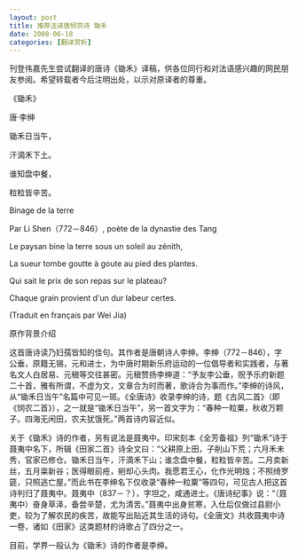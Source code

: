 ```yaml
---
layout: post
title: 推荐法译唐悯农诗 锄禾
date: 2008-06-18
categories: [翻译赏析]  
---
```


刊登伟嘉先生尝试翻译的唐诗《锄禾》译稿，供各位同行和对法语感兴趣的网民朋友参阅。希望转载者今后注明出处，以示对原译者的尊重。



《锄禾》

唐·李绅

锄禾日当午，

汗滴禾下土。

谁知盘中餐，

粒粒皆辛苦。

Binage de la terre

Par Li Shen（772－846）, poète de la dynastie des Tang



Le paysan bine la terre sous un soleil au zénith,

La sueur tombe goutte à goute au pied des plantes.

Qui sait le prix de son repas sur le plateau?

Chaque grain provient d'un dur labeur certes.



(Traduit en français par Wei Jia)

原作背景介绍

这首唐诗读乃妇孺皆知的佳句。其作者是唐朝诗人李绅。李绅（772－846），字公垂，原籍无锡，元和进士，为中唐时期新乐府运动的一位倡导者和实践者，与著名文人白居易、元稹等交往甚密。元稹赞扬李绅道：“予友李公垂，贶予乐府新题二十首，雅有所谓，不虚为文，文章合为时而著，歌诗合为事而作。”李绅的诗风，从“锄禾日当午”名篇中可见一斑。《全唐诗》收录李绅的诗，题《古风二首》（即《悯农二首》），之一就是“锄禾日当午”，另一首文字为：“春种一粒粟，秋收万颗子。四海无闲田，农夫犹饿死。”两首诗内容近似。

关于《锄禾》诗的作者，另有说法是聂夷中。印宋刻本《全芳备祖》列“锄禾”诗于聂夷中名下，所辑《田家二首》诗全文曰：“父耕原上田，子削山下荒；六月禾未秀，官家已修仓。锄禾日当午，汗滴禾下山；谁念盘中餐，粒粒皆辛苦。二月卖新丝，五月粜新谷；医得眼前疮，剜却心头肉。我愿君王心，化作光明烛；不照绮罗筵，只照逃亡屋。”而此书在李绅名下仅收录“春种一粒粟”等四句，可见古人把这首诗判归了聂夷中。聂夷中（837－？），字坦之，咸通进士。《唐诗纪事》说：“（聂夷中）奋身草泽，备尝辛楚，尤为清苦。”聂夷中出身贫寒，入仕后仅做过县尉小吏，较为了解农民的疾苦，故能写出贴近其生活的诗句。《全唐文》共收聂夷中诗一卷，诸如《田家》这类题材的诗歌占了四分之一。

目前，学界一般认为《锄禾》诗的作者是李绅。
